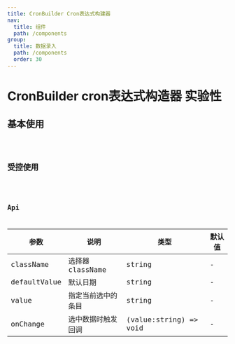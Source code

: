 ```yaml
---
title: CronBuilder Cron表达式构建器
nav:
  title: 组件
  path: /components
group:
  title: 数据录入
  path: /components
  order: 30
---
```

# CronBuilder cron表达式构造器 <Badge>实验性</Badge>

## 基本使用
<code src="./demo/base.tsx" />

## 受控使用
<code src="./demo/control.tsx" />

## Api
| 参数 | 说明 | 类型 | 默认值 |
| --- | --- | --- | --- |
| className | 选择器 className | string | - |
| defaultValue | 默认日期 | string | - |
| value | 指定当前选中的条目 | string | - |
| onChange | 选中数据时触发回调 | (value:string) => void | - |
